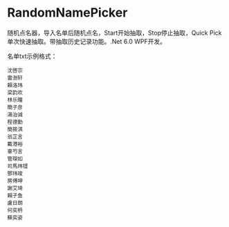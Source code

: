 # RandomNamePicker

随机点名器，导入名单后随机点名，Start开始抽取，Stop停止抽取，Quick Pick单次快速抽取。带抽取历史记录功能。.Net 6.0 WPF开发。

名单txt示例格式：

```
沈啓宗
雷澍轩
賴洛玮
梁韵欢
林乐曈
簡子彦
湯治诚
程德勤
簡筱淇
翁芷言
戴港裕
辜芍言
管琛如
司馬炜铿
鄧玮竣
房傅坤
謝艾琦
賴子鱼
盧日朗
何奕枬
蘇奕姿
```

